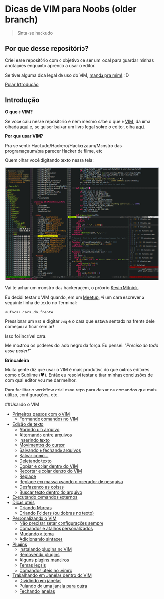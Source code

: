 # Dicas de VIM para Noobs (older branch)

> Sinta-se hackudo

## Por que desse repositório?

Criei esse repositório com o objetivo de ser um local para guardar minhas anotações enquanto aprendo a usar o editor.

Se tiver alguma dica legal de uso do VIM, [manda pra mim!](mailto:w.oliveira542@gmail.com). :D

[Pular Introdução](#usando-o-vim)

## Introdução

**O que é VIM?**

Se você caiu nesse repositório e nem mesmo sabe o que é [VIM](http://www.vim.org/), da uma olhada [aqui](http://aurelio.net/vim/vi-vim-venci.html) e, se quiser baixar um livro legal sobre o editor, olha [aqui](https://code.google.com/p/vimbook/downloads/list).

**Por que usar VIM?**

Pra se sentir Hackudo/Hackero/Hackerzaum/Monstro das programaçaum/pra parecer Hacker de filme, etc

Quem olhar você digitando texto nessa tela:

![VIM](./images/vim-hackudo.gif "Imagem do editor VIM com um arquivo aberto.")


Vai te achar um monstro das hackeragem, o próprio [Kevin Mitnick](https://en.wikipedia.org/wiki/Kevin_Mitnick "Kevin Mitnick, o Hackudo monstraum.").

Eu decidi testar o VIM quando, em um [Meetup](http://meetup.com/ "Site meetup.com."), vi um cara escrever a seguinte linha de texto no Terminal:

```
sufocar cara_da_frente
```

Pressionar um `ESC` e digitar `:wq` e o cara que estava sentado na frente dele começou a ficar sem ar!

Isso foi incrível cara.

Me mostrou os poderes do lado negro da força. Eu pensei: *"Preciso de todo esse poder!"*

**Brincadeira**

Muita gente diz que usar o VIM é mais produtivo do que outros editores como o Sublime (:heart:). Então eu resolvi testar e tirar minhas conclusões de com qual editor vou me dar melhor.

Para facilitar o workflow criei esse repo para deixar os comandos que mais utilizo, configurações, etc.

##Usando o VIM

- [Primeiros passos com o VIM](./chapters/initial.md "Primeiros passos com o VIM")
  - [Formando comandos no VIM](./chapters/initial.md#formando-comandos-no-vim "Formando comandos no VIM")
- [Edição de texto](./chapters/editing.md "Edição texto")
  - [Abrindo um arquivo](./chapters/editing.md#abrindo-um-arquivo "Abrindo um arquivo")
  - [Alternando entre arquivos](./chapters/editing.md#alternando-entre-arquivos "Alternando entre arquivos")
  - [Inserindo texto](./chapters/editing.md#entrando-no-modo-de-inserção "Inserindo texto")
  - [Movimentos do cursor](./chapters/editing.md#movendo-o-cursor "Movimentos do cursor")
  - [Salvando e fechando arquivos](./chapters/editing.md#salvando-ou-fechando-arquivos "Salvando e fechando arquivos")
  - [Salvar como...](./chapters/editing.md#salvar-como "Salvar como...")
  - [Deletando texto](./chapters/editing.md#comandos-para-deletar "Deletando texto")
  - [Copiar e colar dentro do VIM](./chapters/editing.md#copiar-e-colar "Copiar e colar dentro do VIM")
  - [Recortar e colar dentro do VIM](./chapters/editing.md#recortar-e-colar-comando-put "Recortar e colar dentro do VIM")
  - [Replace](./chapters/editing.md#substituir-replace "Replace")
  - [Replace em massa usando o operador de pesquisa](./editing.md#substituir-em-massa "Replace em massa usando o operador de pesquisa")
  - [Desfazendo as coisas](./editing.md#desfazendo-as-coisas "Desfazendo as coisas")
  - [Buscar texto dentro do arquivo](./chapters/editing.md#pesquisando-em-um-arquivo "Buscar texto dentro do arquivo")
- [Executando comandos externos](./chapters/external_comands.md#executando-comandos-externos "Executando comandos externos")
- [Dicas uteis](./chapters/util.md "Comandos e dicas uteis")
  - [Criando Marcas](./chapters/util.md#marcas "Criando Marcas")
  - [Criando Folders (ou dobras no texto)](./chapters/util.md#folders "Criando Folders (ou dobras no texto)")
- [Personalizando o VIM](./chapters/personalize.md "Personalizando o VIM")
  - [Não precisar setar configurações sempre](./personalize.md#não-precisar-setar-configurações-sempre "Não precisar setar configurações sempre")
  - [Comandos e atalhos personalizados](./chapters/personalize.md#comandos-e-atalhos-personalizados "Comandos e atalhos personalizados")
  - [Mudando o tema](./chapters/personalize.md#mudando-o-tema "Mudando o tema")
  - [Adicionando sintaxes](./chapters/personalize.md#adicionando-sintaxes "Adicionando sintaxes")
- [Plugins](./chapters/plugins.md "Adicionando plugins")
  - [Instalando plugins no VIM](./chapters/plugins.md#instalando-os-plugins-com-vundle "Instalando plugins no VIM")
  - [Removendo plugins](./chapters/plugins.md#removendo-plugins-com-vundle "Removendo plugins")
  - [Alguns plugins maneiros](./chapters/suggestions.md#alguns-plugins-maneiros "Alguns plugins maneiros")
  - [Temas legais](/chapters/suggestions.md#temas-legais "Temas legais")
  - [Comandos uteis no .vimrc](./chapters/suggestions.md#comandos-uteis-no-vimrc "Comandos uteis no .vimrc")
- [Trabalhando em Janelas dentro do VIM](./chapters/windows.md "Trabalhando em Janelas dentro do VIM")
  - [Dividindo em janelas](./chapters/windows.md#dividindo-em-janelas "Dividindo em janelas")
  - [Pulando de uma janela para outra](./windows.md#pulando-de-uma-janela-para-outra "Pulando de uma janela para outra")
  - [Fechando janelas](./chapters/windows.md#fechar-janelas "Fechando janelas")

